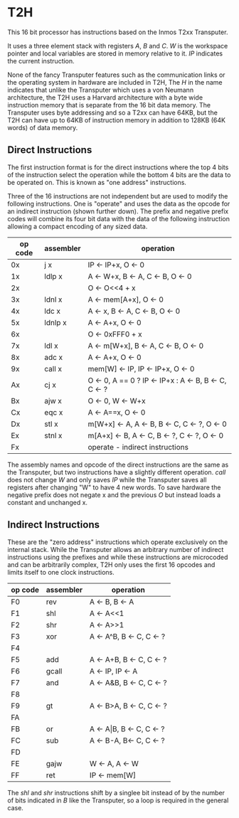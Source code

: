 # T2H

This 16 bit processor has instructions based on the Inmos T2xx Transputer.

It uses a three element stack with registers *A*, *B* and *C*. *W* is the
workspace pointer and local variables are stored in memory relative to it.
*IP* indicates the current instruction. 

None of the fancy Transputer features such as the communication links or
the operating system in hardware are included in T2H, The *H* in the name
indicates that unlike the Transputer which uses a von Neumann architecture,
the T2H uses a Harvard architecture with a byte wide instruction memory that
is separate from the 16 bit data memory. The Transputer uses byte addressing
and so a T2xx can have 64KB, but the T2H can have up to 64KB of instruction
memory in addition to 128KB (64K words) of data memory.

## Direct Instructions

The first instruction format is for the direct instructions where the top
4 bits of the instruction select the operation while the bottom 4 bits are
the data to be operated on. This is known as "one address" instructions.

Three of the 16 instructions are not independent but are used to modify the
following instructions. One is "operate" and uses the data as the opcode for
an indirect instruction (shown further down). The prefix and negative prefix
codes will combine its four bit data with the data of the following instruction
allowing a compact encoding of any sized data.


| op code | assembler | operation |
|---------|-----------|-----------|
| 0x      | j x       | IP <- IP+x, O <- 0 |
| 1x      | ldlp x    | A <- W+x, B <- A, C <- B, O <- 0 |
| 2x      |           | O <- O<<4 + x    |
| 3x      | ldnl x    | A <- mem[A+x], O <- 0 |
| 4x      | ldc x     | A <- x, B <- A, C <- B, O <- 0 |
| 5x      | ldnlp x   | A <- A+x, O <- 0 |
| 6x      |           | O <- 0xFFF0 + x |
| 7x      | ldl x     | A <- m[W+x], B <- A, C <- B, O <- 0 |
| 8x      | adc x     | A <- A+x, O <- 0 |
| 9x      | call x    | mem[W] <- IP, IP <- IP+x, O <- 0 |
| Ax      | cj x      | O <- 0, A == 0 ? IP <- IP+x : A <- B, B <- C, C <- ? |
| Bx      | ajw x     | O <- 0, W <- W+x |
| Cx      | eqc x     | A <- A==x, O <- 0 |
| Dx      | stl x     | m[W+x] <- A, A <- B, B <- C, C <- ?, O <- 0 |
| Ex      | stnl x    | m[A+x] <- B, A <- C, B <- ?, C <- ?, O <- 0 |
| Fx      |           | operate - indirect instructions |

The assembly names and opcode of the direct instructions are the same as the
Transputer, but two instructions have a slightly different operation. *call*
does not change *W* and only saves *IP* while the Transputer saves all registers
after changing "W" to have 4 new words. To save hardware the negative prefix does
not negate x and the previous *O* but instead loads a constant and unchanged x.

## Indirect Instructions

These are the "zero address" instructions which operate exclusively on the
internal stack. While the Transputer allows an arbitrary number of indirect
instructions using the prefixes and while these instructions are microcoded
and can be arbitrarily complex, T2H only uses the first 16 opcodes and limits
itself to one clock instructions.


| op code | assembler | operation |
|---------|-----------|-----------|     
| F0      | rev       | A <- B, B <- A          |
| F1      | shl       | A <- A<<1          |
| F2      | shr       | A <- A>>1          |
| F3      | xor       | A <- A^B, B <- C, C <- ?          |
| F4      |           |           |
| F5      | add       | A <- A+B, B <- C, C <- ?          |
| F6      | gcall     | A <- IP, IP <- A     |
| F7      | and       | A <- A&B, B <- C, C <- ?          |
| F8      |           |           |
| F9      | gt        | A <- B>A, B <- C, C <- ?          |
| FA      |           |           |
| FB      | or        | A <- A\|B, B <- C, C <- ?          |
| FC      | sub       | A <- B-A, B<- C, C <- ?          |
| FD      |           |           |
| FE      | gajw      | W <- A, A <- W          |
| FF      | ret       | IP <- mem[W]          |

The *shl* and *shr* instructions shift by a singlee bit instead of
by the number of bits indicated in *B* like the Transputer, so a loop
is required in the general case.